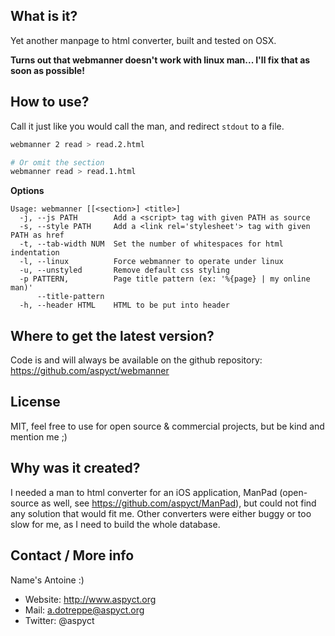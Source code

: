 What is it?
-----------

Yet another manpage to html converter, built and tested on OSX.

**Turns out that webmanner doesn't work with linux man... I'll fix that as soon as possible!**

How to use?
-----------

Call it just like you would call the man, and redirect `stdout` to a file.

```bash
webmanner 2 read > read.2.html

# Or omit the section
webmanner read > read.1.html
```

**Options**

```
Usage: webmanner [[<section>] <title>]
  -j, --js PATH        Add a <script> tag with given PATH as source
  -s, --style PATH     Add a <link rel='stylesheet'> tag with given PATH as href
  -t, --tab-width NUM  Set the number of whitespaces for html indentation
  -l, --linux          Force webmanner to operate under linux
  -u, --unstyled       Remove default css styling
  -p PATTERN,          Page title pattern (ex: '%{page} | my online man)'
      --title-pattern
  -h, --header HTML    HTML to be put into header
```

Where to get the latest version?
--------------------------------

Code is and will always be available on the github repository:
https://github.com/aspyct/webmanner

License
-------

MIT, feel free to use for open source & commercial projects, but be kind and mention me ;)

Why was it created?
-------------------

I needed a man to html converter for an iOS application, ManPad (open-source as well, see https://github.com/aspyct/ManPad), but could not find any solution that would fit me. Other converters were either buggy or too slow for me, as I need to build the whole database.

Contact / More info
-------------------

Name's Antoine :)

- Website: http://www.aspyct.org
- Mail: a.dotreppe@aspyct.org
- Twitter: @aspyct

